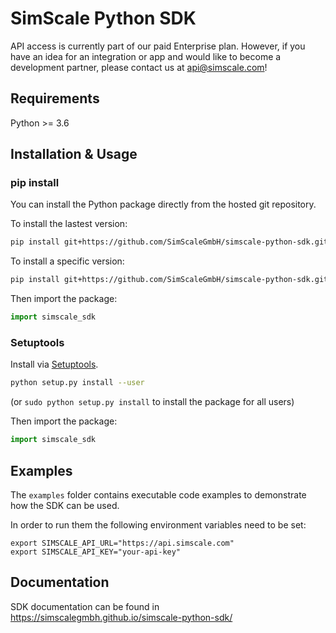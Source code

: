# SimScale Python SDK

API access is currently part of our paid Enterprise plan. However, if you have an idea for an integration or app and would like to become a development partner, please contact us at api@simscale.com!

## Requirements

Python >= 3.6

## Installation & Usage
### pip install

You can install the Python package directly from the hosted git repository.

To install the lastest version:

```sh
pip install git+https://github.com/SimScaleGmbH/simscale-python-sdk.git
```

To install a specific version:

```sh
pip install git+https://github.com/SimScaleGmbH/simscale-python-sdk.git@0.2.0
```

Then import the package:
```python
import simscale_sdk
```

### Setuptools

Install via [Setuptools](http://pypi.python.org/pypi/setuptools).

```sh
python setup.py install --user
```
(or `sudo python setup.py install` to install the package for all users)

Then import the package:
```python
import simscale_sdk
```

## Examples

The `examples` folder contains executable code examples to demonstrate how the SDK can be used.

In order to run them the following environment variables need to be set:

```
export SIMSCALE_API_URL="https://api.simscale.com"
export SIMSCALE_API_KEY="your-api-key"
```

## Documentation

SDK documentation can be found in https://simscalegmbh.github.io/simscale-python-sdk/